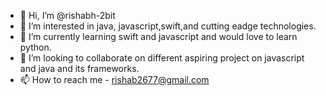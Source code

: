 - 👋 Hi, I’m @rishabh-2bit
- 👀 I’m interested in java, javascript,swift,and cutting eadge technologies.
- 🌱 I’m currently learning swift and javascript and would love to learn python.
- 💞️ I’m looking to collaborate on different aspiring project on javascript and java and its frameworks.
- 📫 How to reach me - rishab2677@gmail.com

<!---
rishabh-2bit/rishabh-2bit is a ✨ special ✨ repository because its `README.md` (this file) appears on your GitHub profile.
You can click the Preview link to take a look at your changes.
--->
